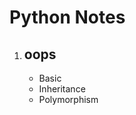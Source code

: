 <h1>Python Notes</h1>
<div>
  <ol>
    <li>
      <h2>oops</h2>
      <p>
        <ul>
          <li>Basic</li>
          <li>Inheritance</li>
          <li>Polymorphism</li>
        </ul>
      </p>
    </li>
  </ol>
</div>
